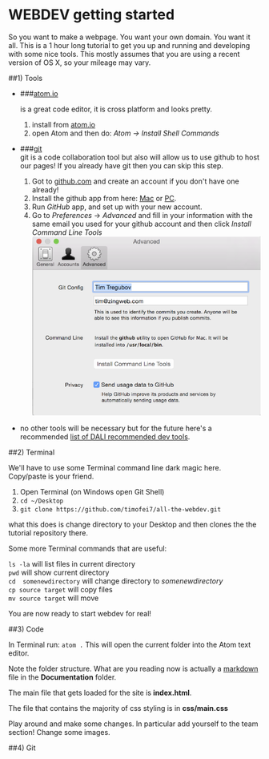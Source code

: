 # WEBDEV getting started


So you want to make a webpage. You want your own domain.  You want it all.  This is a 1 hour long tutorial to get you up and running and developing with some nice tools.  This mostly assumes that you are using a recent version of OS X, so your mileage may vary.


##1)  Tools

* ###[atom.io](http://atom.io)

  is a great code editor, it is cross platform and looks pretty.
  1. install from [atom.io](http://atom.io)
  2. open Atom and then do: *Atom -> Install Shell Commands*

* ###[git](http://git-scm.com)  
  git is a code collaboration tool but also will allow us to use github to host our pages! If you already have git then you can skip this step.
  1.  Got to [github.com](http://github.com) and create an account if you don't have one already!
  1.  Install the github app from here: [Mac](http://mac.github.com) or [PC](http://windows.github.com).
  1.  Run *GitHub* app, and set up with your new account.
  1.  Go to *Preferences* -> *Advanced* and fill in your information with the same email you used for your github account and then click *Install Command Line Tools*
  ![](img/github_cmd.png)

* no other tools will be necessary but for the future here's a recommended [list of DALI recommended dev tools](https://docs.google.com/document/d/1XODTyblh3NP1sxO-mObPfx5STlbD78tK0r2lmj4E8Co).

##2)  Terminal

We'll have to use some Terminal command line dark magic here.  Copy/paste is your friend.  

1. Open Terminal (on Windows open Git Shell)
1. ```cd ~/Desktop```
2. ```git clone https://github.com/timofei7/all-the-webdev.git```

what this does is change directory to your Desktop and then clones the the tutorial repository there.

Some more Terminal commands that are useful:

```ls -la```  will list files in current directory </br>
```pwd```  will show current directory</br>
```cd  somenewdirectory```  will change directory to *somenewdirectory*</br>
```cp source target``` will copy files</br>
```mv source target``` will move</br>


You are now ready to start webdev for real!


##3) Code

In Terminal run:  ```atom .```
This will open the current folder into the Atom text editor.

Note the folder structure.  What are you reading now is actually a [markdown](https://guides.github.com/features/mastering-markdown/) file in the **Documentation** folder. 

The main file that gets loaded for the site is **index.html**.

The file that contains the majority of css styling is in **css/main.css**

Play around and make some changes.  In particular add yourself to the team section!  Change some images. 




##4) Git










<br>

